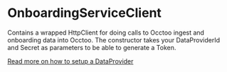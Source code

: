 # OnboardingServiceClient 
Contains a wrapped HttpClient for doing calls to Occtoo ingest and onboarding data into Occtoo. The constructor takes your DataProviderId and Secret as parameters to be able to generate a Token. 

[Read more on how to setup a DataProvider](https://docs.occtoo.com/docs/get-started/provide-data) 


